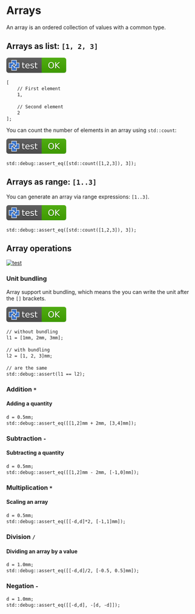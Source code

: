 # Arrays

An array is an ordered collection of values with a common type.

## Arrays as list: `[1, 2, 3]`

[![test](.test/arrays_and_comments.svg)](.test/arrays_and_comments.log)

```µcad,arrays_and_comments
[
    // First element
    1,

    // Second element
    2
];
```

You can count the number of elements in an array using `std::count`:

[![test](.test/array_expressions.svg)](.test/array_expressions.log)

```µcad,array_expressions
std::debug::assert_eq([std::count([1,2,3]), 3]);
```

## Arrays as range: `[1..3]`

You can generate an array via range expressions: `[1..3]`.

[![test](.test/range_expressions.svg)](.test/range_expressions.log)

```µcad,range_expressions
std::debug::assert_eq([std::count([1,2,3]), 3]);
```

## Array operations

[![test](.test/array_operations.svg)](.test/array_operations.log)

### Unit bundling

Array support unit bundling, which means the you can write the unit after the `[]` brackets.

[![test](.test/array_unit_bundling.svg)](.test/array_unit_bundling.log)

```µcad,array_unit_bundling
// without bundling
l1 = [1mm, 2mm, 3mm];

// with bundling
l2 = [1, 2, 3]mm;

// are the same
std::debug::assert(l1 == l2);
```

### Addition `*`

#### Adding a quantity

```µcad,array_add
d = 0.5mm;
std::debug::assert_eq([[1,2]mm + 2mm, [3,4]mm]);
```

### Subtraction `-`

#### Subtracting a quantity

```µcad,array_sub
d = 0.5mm;
std::debug::assert_eq([[1,2]mm - 2mm, [-1,0]mm]);
```

### Multiplication `*`

#### Scaling an array

```µcad,array_mul_scale
d = 0.5mm;
std::debug::assert_eq([[-d,d]*2, [-1,1]mm]);
```

### Division `/`

#### Dividing an array by a value

```µcad,array_div
d = 1.0mm;
std::debug::assert_eq([[-d,d]/2, [-0.5, 0.5]mm]);
```

### Negation `-`

```µcad,array_neg
d = 1.0mm;
std::debug::assert_eq([[-d,d], -[d, -d]]);
```
